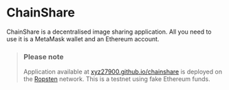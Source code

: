 # ChainShare

ChainShare is a decentralised image sharing application.
All you need to use it is a MetaMask wallet and an Ethereum account.

> ### Please note
> 
> Application available at 
> [xyz27900.github.io/chainshare](https://xyz27900.github.io/chainshare)
> is deployed on the [Ropsten](https://ropsten.etherscan.io/) network.
> This is a testnet using fake Ethereum funds.
